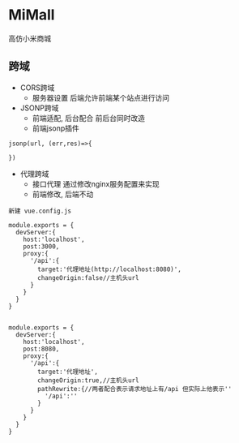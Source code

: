 # MiMall
高仿小米商城

## 跨域
* CORS跨域
  * 服务器设置 后端允许前端某个站点进行访问
* JSONP跨域
  * 前端适配, 后台配合 前后台同时改造
  * 前端jsonp插件
```
jsonp(url, (err,res)=>{

})
```
* 代理跨域
  * 接口代理 通过修改nginx服务配置来实现
  * 前端修改, 后端不动
```
新建 vue.config.js

module.exports = {
  devServer:{
    host:'localhost',
    post:3000,
    proxy:{
      '/api':{
        target:'代理地址(http://localhost:8080)',
        changeOrigin:false//主机头url
      }
    }
  }
}


module.exports = {
  devServer:{
    host:'localhost',
    post:8080,
    proxy:{
      '/api':{
        target:'代理地址',
        changeOrigin:true,//主机头url
        pathRewrite:{//两者配合表示请求地址上有/api 但实际上他表示''
          '/api':''
        }
      }
    }
  }
}

```